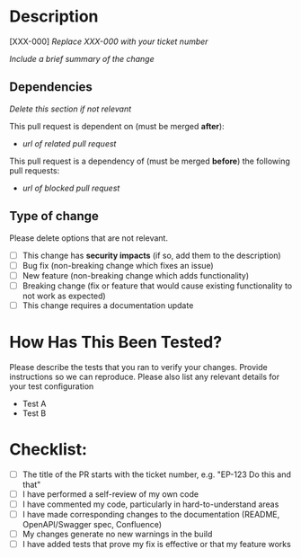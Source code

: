 # Description

[XXX-000] _Replace XXX-000 with your ticket number_

_Include a brief summary of the change_

## Dependencies

_Delete this section if not relevant_

This pull request is dependent on (must be merged **after**):
- _url of related pull request_

This pull request is a dependency of (must be merged **before**) the following pull requests:
- _url of blocked pull request_

## Type of change

Please delete options that are not relevant.

- [ ] This change has **security impacts** (if so, add them to the description)
- [ ] Bug fix (non-breaking change which fixes an issue)
- [ ] New feature (non-breaking change which adds functionality)
- [ ] Breaking change (fix or feature that would cause existing functionality to not work as expected)
- [ ] This change requires a documentation update

# How Has This Been Tested?

Please describe the tests that you ran to verify your changes. Provide instructions so we can reproduce. Please also list any relevant details for your test configuration

- Test A
- Test B

# Checklist:

- [ ] The title of the PR starts with the ticket number, e.g. "EP-123 Do this and that"
- [ ] I have performed a self-review of my own code
- [ ] I have commented my code, particularly in hard-to-understand areas
- [ ] I have made corresponding changes to the documentation (README, OpenAPI/Swagger spec, Confluence)
- [ ] My changes generate no new warnings in the build
- [ ] I have added tests that prove my fix is effective or that my feature works
